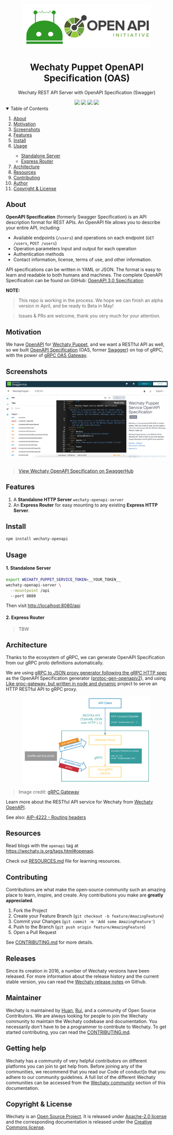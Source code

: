 <div align="center">
<img src="docs/images/wechaty-openapi-logo.svg" width="400" />
<br />
<h1>Wechaty Puppet OpenAPI Specification (OAS)</h1>
<p>
Wechaty REST API Server with OpenAPI Specification (Swagger)
</p>
<a href="https://github.com/wechaty/openapi/issues
"><img src="https://img.shields.io/github/issues/wechaty/openapi?style=for-the-badge" /></a>
<a href="https://github.com/wechaty/openapi/network/members"><img src="https://img.shields.io/github/forks/wechaty/openapi?style=for-the-badge" /></a>
<a href="https://github.com/wechaty/openapi/stargazers"><img src="https://img.shields.io/github/stars/wechaty/openapi?style=for-the-badge" /></a>
<a href="https://github.com/wechaty/openapi/blob/master/LICENSE"><img src="https://img.shields.io/github/license/wechaty/openapi?style=for-the-badge" /></a>
</div>

<div align="center">

</div>

<details open="open">
<summary>Table of Contents</summary>
<ol>
<li><a href="#About">About</a></li>
<li><a href="#Motivation">Motivation</a></li>
<li><a href="#Screenshots">Screenshots</a></li>
<li><a href="#Features">Features</a></li>
<li><a href="#Install">Install</a></li>
<li>
<a href="#Usage">Usage</a></li>
<ul>
<li><a href="#1-Standalone-Server">Standalone Server</a></li>
<li><a href="#2-Express-Router">Express Router</a></li>
</li>
</ul>
<li><a href="#Architecture">Architecture</a></li>
<li><a href="#Resources">Resources</a></li>
<li><a href="#Contributing">Contributing</a></li>
<li><a href="#Author">Author</a></li>
<li><a href="#Copyright--License">Copyright & License</a></li>
</ol>

## About

**OpenAPI Specification** (formerly Swagger Specification) is an API description format for REST APIs. An OpenAPI file allows you to describe your entire API, including:

- Available endpoints (`/users`) and operations on each endpoint (`GET /users`, `POST /users`)
- Operation parameters Input and output for each operation
- Authentication methods
- Contact information, license, terms of use, and other information.

API specifications can be written in YAML or JSON. The format is easy to learn and readable to both humans and machines. The complete OpenAPI Specification can be found on GitHub: [OpenAPI 3.0 Specification](https://github.com/OAI/OpenAPI-Specification/blob/master/versions/3.0.2.md)

**NOTE:**

> This repo is working in the process.
> We hope we can finish an alpha version in April,
> and be ready to Beta in May!

> Issues & PRs are welcome, thank you very much for your attention.

## Motivation

We have [OpenAPI](https://github.com/wechaty/openapi) for [Wechaty Puppet](https://github.com/wechaty/wechaty-puppet), and we want a RESTful API as well, so we built [OpenAPI Specification](https://www.openapis.org/) (OAS, former [Swagger](https://swagger.io/)) on top of gRPC, with the power of [gRPC OAS Gateway](https://github.com/grpc-ecosystem/grpc-gateway).

## Screenshots

<div align="center">
<img src="docs/images/swagger.jpg" />
</div>

<br />

> [View Wechaty OpenAPI Specification on SwaggerHub](https://app.swaggerhub.com/apis/zixia/WechatyPuppet/)

## Features

1. A **Standalone HTTP Server** `wechaty-openapi-server`
2. An **Express Router** for easy mounting to any existing **Express HTTP Server**.

## Install

```sh
npm install wechaty-openapi
```

## Usage

#### 1. Standalone Server

```sh
export WECHATY_PUPPET_SERVICE_TOKEN=__YOUR_TOKEN__
wechaty-openapi-server \
  --mountpoint /api
  --port 8080
```

Then visit <http://localhost:8080/api>

#### 2. Express Router

> TBW

## Architecture

Thanks to the ecosystem of gRPC, we can generate OpenAPI Specification from our gRPC proto definitions automatically.

We are using [gRPC to JSON proxy generator following the gRPC HTTP spec](https://github.com/grpc-ecosystem/grpc-gateway) as the OpenAPI Specification generator ([protoc-gen-openapiv2](https://github.com/grpc-ecosystem/grpc-gateway/tree/master/protoc-gen-openapiv2)), and using [Like grpc-gateway, but written in node and dynamic](https://github.com/konsumer/grpc-dynamic-gateway) project to serve an HTTP RESTful API to gRPC proxy.

<div align="center"><a link="https://github.com/wechaty/openapi"><img src="https://raw.githubusercontent.com/wechaty/openapi/master/docs/images/grpc-gateway-architecture.svg" width="400" /></a></div>

> Image credit: [gRPC Gateway](https://grpc-ecosystem.github.io/grpc-gateway/)

Learn more about the RESTful API service for Wechaty from [Wechaty OpenAPI](https://github.com/wechaty/openapi).

See also: [AIP-4222 - Routing headers](https://google.aip.dev/client-libraries/4222)

## Resources

Read blogs with the `openapi` tag at https://wechaty.js.org/tags.html#openapi.

Check out [RESOURCES.md](RESOURCES.md) file for learning resources.

## Contributing

Contributions are what make the open-source community such an amazing place to learn, inspire, and create. Any contributions you make are **greatly appreciated**.

1. Fork the Project
2. Create your Feature Branch (`git checkout -b feature/AmazingFeature`)
3. Commit your Changes (`git commit -m 'Add some AmazingFeature'`)
4. Push to the Branch (`git push origin feature/AmazingFeature`)
5. Open a Pull Request

See [CONTRIBUTING.md](http://github.com/wechaty/openapi/blob/master/CONTRIBUTING.md) for more details.

## Releases

Since its creation in 2016, a number of Wechaty versions have been released. For more information about the release history and the current stable version, you can read the [Wechaty release notes](https://github.com/Wechaty/wechaty/releases) on Github.

## Maintainer

Wechaty is maintained by [Huan](https://github.com/huan), [Rui](https://github.com/lijiarui), and a community of Open Source Contributors. We are always looking for people to join the Wechaty community to maintain the Wechaty codebase and documentation. You necessarily don't have to be a programmer to contribute to Wechaty. To get started contributing, you can read the [CONTRIBUTING.md](http://github.com/wechaty/openapi/blob/master/CONTRIBUTING.md).

## Getting help

Wechaty has a community of very helpful contributors on different platforms you can join to get help from. Before joining any of the communities, we recommend that you read our Code of conduct]o that you adhere to our community guidelines. A full list of the different Wechaty communities can be accessed from the [Wechaty community](https://wechaty.js.org/docs/community/) section of this documentation.

## Copyright & License

Wechaty is an [Open Source Project](https://opensource.com/resources/what-open-source). It is released under [Apache-2.0 license](https://github.com/wechaty/wechaty/blob/master/LICENSE) and the corresponding documentation is released under the [Creative Commons license](https://creativecommons.org/licenses/).

